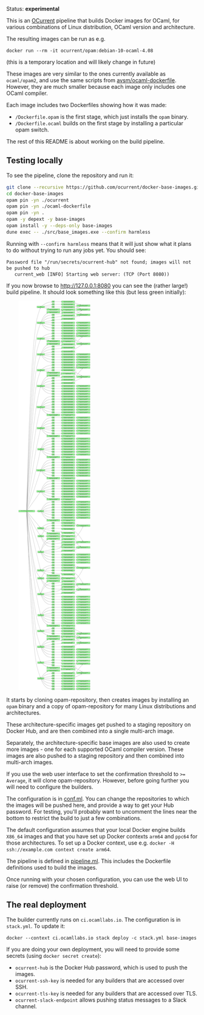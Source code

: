Status: **experimental**

This is an [OCurrent][] pipeline that builds Docker images for OCaml, for
various combinations of Linux distribution, OCaml version and architecture.

The resulting images can be run as e.g.

```
docker run --rm -it ocurrent/opam:debian-10-ocaml-4.08
```

(this is a temporary location and will likely change in future)

These images are very similar to the ones currently available as `ocaml/opam2`,
and use the same scripts from [avsm/ocaml-dockerfile][].
However, they are much smaller because each image only includes one OCaml compiler.

Each image includes two Dockerfiles showing how it was made:

- `/Dockerfile.opam` is the first stage, which just installs the `opam` binary.
- `/Dockerfile.ocaml` builds on the first stage by installing a particular opam switch.

The rest of this README is about working on the build pipeline.

## Testing locally

To see the pipeline, clone the repository and run it:

```bash
git clone --recursive https://github.com/ocurrent/docker-base-images.git
cd docker-base-images
opam pin -yn ./ocurrent
opam pin -yn ./ocaml-dockerfile
opam pin -yn .
opam -y depext -y base-images
opam install -y --deps-only base-images
dune exec -- ./src/base_images.exe --confirm harmless
```

Running with `--confirm harmless` means that it will just show what it plans to do without trying to run any jobs yet.
You should see:

```
Password file "/run/secrets/ocurrent-hub" not found; images will not be pushed to hub
   current_web [INFO] Starting web server: (TCP (Port 8080))
```

If you now browse to <http://127.0.0.1:8080> you can see the (rather large!) build pipeline.
It should look something like this (but less green initially):

<p align='center' style='max-width: 50%'>
  <img src="./doc/pipeline.svg"/>
</p>

It starts by cloning opam-repository,
then creates images by installing an `opam` binary and a copy of opam-repository
for many Linux distributions and architectures.

These architecture-specific images get pushed to a staging repository on Docker Hub,
and are then combined into a single multi-arch image.

Separately, the architecture-specific base images are also used to create more images -
one for each supported OCaml compiler version.
These images are also pushed to a staging repository and then combined into multi-arch images.

If you use the web user interface to set the confirmation threshold to `>= Average`, it will clone opam-repository.
However, before going further you will need to configure the builders.

The configuration is in [conf.ml][].
You can change the repositories to which the images will be pushed here, and provide a way to get your Hub password.
For testing, you'll probably want to uncomment the lines near the bottom to restrict the build to just a few combinations.

The default configuration assumes that your local Docker engine builds `X86_64` images and that you have set up Docker
contexts `arm64` and `ppc64` for those architectures.
To set up a Docker context, use e.g. `docker -H ssh://example.com context create arm64`.

The pipeline is defined in [pipeline.ml][].
This includes the Dockerfile definitions used to build the images.

Once running with your chosen configuration, you can use the web UI to raise (or remove) the confirmation threshold.

## The real deployment

The builder currently runs on `ci.ocamllabs.io`.
The configuration is in `stack.yml`.
To update it:

```
docker --context ci.ocamllabs.io stack deploy -c stack.yml base-images
```

If you are doing your own deployment, you will need to provide some secrets (using `docker secret create`):

- `ocurrent-hub` is the Docker Hub password, which is used to push the images.
- `ocurrent-ssh-key` is needed for any builders that are accessed over SSH.
- `ocurrent-tls-key` is needed for any builders that are accessed over TLS.
- `ocurrent-slack-endpoint` allows pushing status messages to a Slack channel.

[OCurrent]: https://github.com/ocurrent/ocurrent
[pipeline.ml]: https://github.com/ocurrent/docker-base-images/blob/master/src/pipeline.ml
[conf.ml]: https://github.com/ocurrent/docker-base-images/blob/master/src/conf.ml
[avsm/ocaml-dockerfile]: https://github.com/avsm/ocaml-dockerfile
